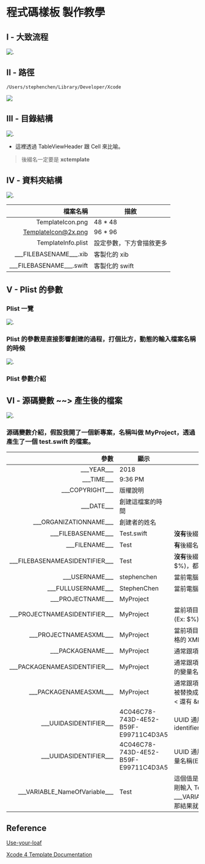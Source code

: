 
# 程式碼樣板 製作教學

## I - 大致流程

![.](https://github.com/5SMNOONMS5/XcodeSyncTools/blob/master/Imgs/tu_t4.gif)

## II - 路徑

```
/Users/stephenchen/Library/Developer/Xcode
```

![](https://github.com/5SMNOONMS5/XcodeSyncTools/blob/master/Imgs/tu_t1.png)

## III - 目錄結構

![.](https://github.com/5SMNOONMS5/XcodeSyncTools/blob/master/Imgs/tu_t2.png)

* 這裡透過 TableViewHeader 跟 Cell 來比喻。

> 後綴名一定要是 **xctemplate**

## IV - 資料夾結構

![.](https://github.com/5SMNOONMS5/XcodeSyncTools/blob/master/Imgs/tu_t3.png)

| 檔案名稱  | 描敘  | 
|--:|---|
| TemplateIcon.png  |  48 * 48  |
| TemplateIcon@2x.png  | 96 * 96  | 
| TemplateInfo.plist  | 設定參數，下方會描敘更多 |
| \_\_\_FILEBASENAME___.xib  | 客製化的 xib  | 
| \_\_\_FILEBASENAME___.swift  | 客製化的 swift |

## V - Plist 的參數

### Plist 一覽

![.](https://github.com/5SMNOONMS5/XcodeSyncTools/blob/master/Imgs/tu_t6.png)

### Plist 的參數是直接影響**創建的過程**，打個比方，動態的輸入檔案名稱的時候

![.](https://github.com/5SMNOONMS5/XcodeSyncTools/blob/master/Imgs/create_file.gif)

### Plist 參數介紹




## VI - 源碼變數 ~~> 產生後的檔案

![.](https://github.com/5SMNOONMS5/XcodeSyncTools/blob/master/Imgs/tu_t5.png)

### 源碼變數介紹，假設我開了一個新專案，名稱叫做 MyProject，透過產生了一個 test.swift 的檔案。

| 參數  | 顯示  | 備註 |
|--:|---|---|
| \_\_\_YEAR___	  |  2018  | |
| \_\_\_TIME___  |  9:36 PM  | |
| \_\_\_COPYRIGHT___  | 版權說明 | |
| \_\_\_DATE___  |  創建這檔案的時間  | |
| \_\_\_ORGANIZATIONNAME___  | 創建者的姓名 | |
| \_\_\_FILEBASENAME___  | Test.swift  | **沒有**後綴名 |
| \_\_\_FILENAME___  | Test | **有**後綴名 |
| \_\_\_FILEBASENAMEASIDENTIFIER___  | Test | **沒有**後綴名，任何在 c 語言裡面非法的變量名稱(Ex: $%)，都會被下底線替換掉 |
| \_\_\_USERNAME___  | stephenchen | 當前電腦登入者的姓名 |
| \_\_\_FULLUSERNAME___  | StephenChen | 當前電腦登入者的姓名(全名) | 
| \_\_\_PROJECTNAME___  | MyProject | |
| \_\_\_PROJECTNAMEASIDENTIFIER___  | MyProject  | 當前項目的名稱，任何在 c 語言裡面非法的變量名稱(Ex: $%)，都會被**下劃線**替換掉 |
| \_\_\_PROJECTNAMEASXML___  | MyProject | 當前項目的名稱，但是任何特殊字串都會被替換成合格的 XML 字串(EX: < 跟 > 被分別替換為 < 還有 &rt; |
| \_\_\_PACKAGENAME___  | MyProject | 通常跟項目名稱會是一樣的 |
| \_\_\_PACKAGENAMEASIDENTIFIER___  | MyProject | 通常跟項目名稱會是一樣的，任何在 c 語言裡面非法的變量名稱(Ex: $%)，都會被**下劃線**替換掉 |
| \_\_\_PACKAGENAMEASXML___  | MyProject | 通常跟項目名稱會是一樣的，但是任何特殊字串都會被替換成合格的 XML 字串(EX: < 跟 > 被分別替換為 < 還有 &rt; |
| \_\_\_UUIDASIDENTIFIER___	  |   4C046C78-743D-4E52-B59F-E99711C4D3A5  | UUID 通用唯一標識符 (A universally unique identifier) |
| \_\_\_UUIDASIDENTIFIER___  |  4C046C78-743D-4E52-B59F-E99711C4D3A5  | UUID 通用唯一標識符，任何在 c 語言裡面非法的變量名稱(Ex: $%)，都會被**下劃線**替換掉。|
| \_\_\_VARIABLE_NameOfVariable___  | Test | 這個值是在創建檔案的時候所輸入的檔名，比如我剛剛輸入 Test，我在源碼寫成 \_\_\_VARIABLE_NameOfVariable___ViewController，那結果就會是 TestViewController |

## Reference 

[Use-your-loaf](https://useyourloaf.com/blog/creating-custom-xcode-project-templates/)

[Xcode 4 Template Documentation](http://www.learn-cocos2d.com/store/xcode4-template-documentation)
